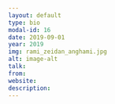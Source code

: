 ```yaml
---
layout: default
type: bio
modal-id: 16
date: 2019-09-01
year: 2019
img: rami_zeidan_anghami.jpg
alt: image-alt
talk:
from:
website: 
description: 
---
```

